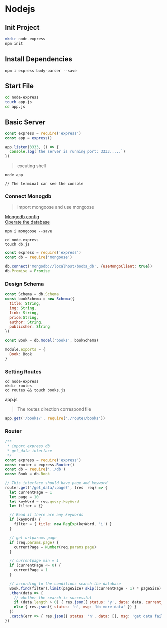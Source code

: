 # Nodejs

## Init Project

```bash
mkdir node-express
npm init
```

## Install Dependencies
```
npm i express body-parser --save
```


## Start File

```bash
cd node-express
touch app.js
cd app.js
```

## Basic Server
```js
const express = require('express')
const app = express()

app.listen(3333, () => {
  console.log(`the server is running port: 3333.....`)
})
```

> excuting shell
```shell
node app

// The terminal can see the console
```

### Connect Monogdb

> import mongoose and use mongoose

[Mongodb config](https://docs.mongodb.com/v3.4/installation/) <br>
[Operate the database](https://docs.mongodb.com/v3.4/reference/configuration-options/)

```shell
npm i mongoose --save

cd node-express
touch db.js
```

```js
const express = require('express')
const db = require('mongoose')

db.connect('mongodb://localhost/books_db', {useMongoClient: true})
db.Promise = Promise
```

### Design Schema

```js
const Schema = db.Schema
const bookSchema = new Schema({
  title: String,
  img: String,
  link: String,
  price:String,
  author: String,
  publicsher: String
})

const Book = db.model('books', bookSchema)

module.exports = {
  Book: Book
}
```

### Setting Routes

```shell
cd node-express
mkdir routes
cd routes && touch books.js
```

app.js
> The routes direction correspond file

```js
app.get('/books/', require('./routes/books'))
```

### Router

```js
/**
 * import express db
 * get_data interface
 */
const express = require('express')
const router = express.Router()
const db = require('../db')
const Book = db.Book

// This interface should have page and keyword
router.get('/get_data/:page?', (res, req) => {
  let currentPage = 1
  let page = 10
  let keyWord = req.query.keyWord
  let filter = {}

  // Read if there are any keywords
  if (keyWord) {
    filter = { title: new RegExp(keyWord, 'i') }
  }

  // get urlparams page
  if (req.params.page) {
    currentPage = Number(req.params.page)
  }

  // currentpage min = 1
  if (currentPage <= 0) {
    currentPage = 1
  }

  // according to the conditions search the database
  Book.find(filter).limit(pageSize).skip((currentPage - 1) * pageSize).sort({id: -1})
  .then(data => {
    // whether the search is successful
    if (data.length > 0) { res.json({ status: 'y', data: data, current_page: currentPage }) } 
    else { res.json({ status: 'n', msg: 'No more data' }) }
  })
  .catch(err => { res.json({ status: 'n', data: [], msg: 'get data faile' }) })
})

```